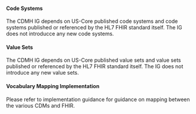 #### Code Systems

The CDMH IG depends on US-Core published code systems and code systems published or referenced by the HL7 FHIR standard itself. The IG does not introducce any new code systems.

#### Value Sets

The CDMH IG depends on US-Core published value sets and value sets published or referenced by the HL7 FHIR standard itself. The IG does not introduce any new value sets.

#### Vocabulary Mapping Implementation

Please refer to implementation guidance for guidance on mapping between the various CDMs and FHIR.
